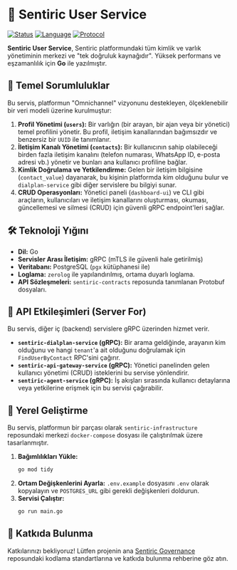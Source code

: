# 👤 Sentiric User Service

[![Status](https://img.shields.io/badge/status-active-success.svg)]()
[![Language](https://img.shields.io/badge/language-Go-blue.svg)]()
[![Protocol](https://img.shields.io/badge/protocol-gRPC_(mTLS)-green.svg)]()

**Sentiric User Service**, Sentiric platformundaki tüm kimlik ve varlık yönetiminin merkezi ve "tek doğruluk kaynağıdır". Yüksek performans ve eşzamanlılık için **Go** ile yazılmıştır.

## 🎯 Temel Sorumluluklar

Bu servis, platformun "Omnichannel" vizyonunu destekleyen, ölçeklenebilir bir veri modeli üzerine kurulmuştur:

1.  **Profil Yönetimi (`users`):** Bir varlığın (bir arayan, bir ajan veya bir yönetici) temel profilini yönetir. Bu profil, iletişim kanallarından bağımsızdır ve benzersiz bir `UUID` ile tanımlanır.
2.  **İletişim Kanalı Yönetimi (`contacts`):** Bir kullanıcının sahip olabileceği birden fazla iletişim kanalını (telefon numarası, WhatsApp ID, e-posta adresi vb.) yönetir ve bunları ana kullanıcı profiline bağlar.
3.  **Kimlik Doğrulama ve Yetkilendirme:** Gelen bir iletişim bilgisine (`contact_value`) dayanarak, bu kişinin platformda kim olduğunu bulur ve `dialplan-service` gibi diğer servislere bu bilgiyi sunar.
4.  **CRUD Operasyonları:** Yönetici paneli (`dashboard-ui`) ve CLI gibi araçların, kullanıcıları ve iletişim kanallarını oluşturması, okuması, güncellemesi ve silmesi (CRUD) için güvenli gRPC endpoint'leri sağlar.

## 🛠️ Teknoloji Yığını

*   **Dil:** Go
*   **Servisler Arası İletişim:** gRPC (mTLS ile güvenli hale getirilmiş)
*   **Veritabanı:** PostgreSQL (`pgx` kütüphanesi ile)
*   **Loglama:** `zerolog` ile yapılandırılmış, ortama duyarlı loglama.
*   **API Sözleşmeleri:** `sentiric-contracts` reposunda tanımlanan Protobuf dosyaları.

## 🔌 API Etkileşimleri (Server For)

Bu servis, diğer iç (backend) servislere gRPC üzerinden hizmet verir.

*   **`sentiric-dialplan-service` (gRPC):** Bir arama geldiğinde, arayanın kim olduğunu ve hangi `tenant`'a ait olduğunu doğrulamak için `FindUserByContact` RPC'sini çağırır.
*   **`sentiric-api-gateway-service` (gRPC):** Yönetici panelinden gelen kullanıcı yönetimi (CRUD) isteklerini bu servise yönlendirir.
*   **`sentiric-agent-service` (gRPC):** İş akışları sırasında kullanıcı detaylarına veya yetkilerine erişmek için bu servisi çağırabilir.

## 🚀 Yerel Geliştirme

Bu servis, platformun bir parçası olarak `sentiric-infrastructure` reposundaki merkezi `docker-compose` dosyası ile çalıştırılmak üzere tasarlanmıştır.

1.  **Bağımlılıkları Yükle:**
    ```bash
    go mod tidy
    ```
2.  **Ortam Değişkenlerini Ayarla:**
    `.env.example` dosyasını `.env` olarak kopyalayın ve `POSTGRES_URL` gibi gerekli değişkenleri doldurun.
3.  **Servisi Çalıştır:**
    ```bash
    go run main.go
    ```

## 🤝 Katkıda Bulunma

Katkılarınızı bekliyoruz! Lütfen projenin ana [Sentiric Governance](https://github.com/sentiric/sentiric-governance) reposundaki kodlama standartlarına ve katkıda bulunma rehberine göz atın.
